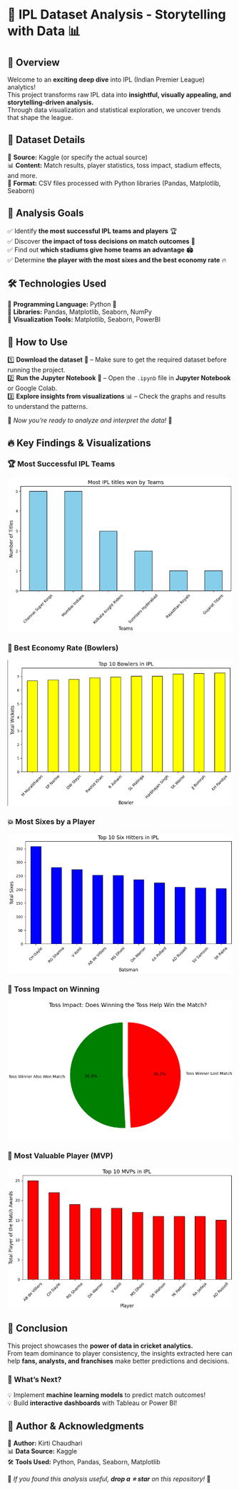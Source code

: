 # 🏏 IPL Dataset Analysis - Storytelling with Data 📊

## 🚀 Overview  
Welcome to an **exciting deep dive** into IPL (Indian Premier League) analytics!  
This project transforms raw IPL data into **insightful, visually appealing, and storytelling-driven analysis.**  
Through data visualization and statistical exploration, we uncover trends that shape the league.  

## 📂 Dataset Details  
📌 **Source:** Kaggle (or specify the actual source)  
📊 **Content:** Match results, player statistics, toss impact, stadium effects, and more.  
📁 **Format:** CSV files processed with Python libraries (Pandas, Matplotlib, Seaborn)  

## 🎯 Analysis Goals  
✅ Identify **the most successful IPL teams and players** 🏆  
✅ Discover **the impact of toss decisions on match outcomes** 🎲  
✅ Find out **which stadiums give home teams an advantage** 🏟️  
✅ Determine **the player with the most sixes and the best economy rate** 🔥  

## 🛠️ Technologies Used  
🔹 **Programming Language:** Python 🐍  
🔹 **Libraries:** Pandas, Matplotlib, Seaborn, NumPy  
🔹 **Visualization Tools:** Matplotlib, Seaborn, PowerBI  

## 🚀 How to Use  
1️⃣ **Download the dataset** 📂 – Make sure to get the required dataset before running the project.  
2️⃣ **Run the Jupyter Notebook** 📒 – Open the `.ipynb` file in **Jupyter Notebook** or Google Colab.  
3️⃣ **Explore insights from visualizations** 📊 – Check the graphs and results to understand the patterns.  

🎯 _Now you’re ready to analyze and interpret the data!_ 🚀

## 🔥 Key Findings & Visualizations  

### 🏆 Most Successful IPL Teams  
![Most Successful IPL Teams](most_title_winner.png)  

### 🎯 Best Economy Rate (Bowlers)  
![Best Economy Rate](best_economy.png)  

### 💥 Most Sixes by a Player  
![Most Sixes](most_sixes.png)  

### 🎲 Toss Impact on Winning  
![Toss Impact](toss_impact.png)  

### 🏅 Most Valuable Player (MVP)  
![MVP](mvp.png) 

## 📢 Conclusion  
This project showcases the **power of data in cricket analytics.**  
From team dominance to player consistency, the insights extracted here can help **fans, analysts, and franchises** make better predictions and decisions.  

### 🔮 What’s Next?  
💡 Implement **machine learning models** to predict match outcomes!  
💡 Build **interactive dashboards** with Tableau or Power BI!  

## 👤 Author & Acknowledgments  
🚀 **Author:** Kirti Chaudhari  
📊 **Data Source:** Kaggle  
🛠️ **Tools Used:** Python, Pandas, Seaborn, Matplotlib  

📌 _If you found this analysis useful, **drop a ⭐ star** on this repository!_ 🚀  

